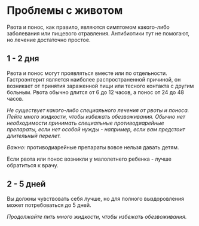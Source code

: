 # Проблемы с животом

Рвота и понос, как правило, являются симптомом какого-либо заболевания или пищевого отравления. Антибиотики тут не помогают, но лечение достаточно простое. 

## 1 - 2 дня
Рвота и понос могут проявляться вместе или по отдельности. Гастроэнтерит является наиболее распространенной причиной, он возникает от принятия зараженной пищи или тесного контакта с другим больным. Рвота обычно длится от 6 до 12 часов, а понос от 24 до 48 часов.

_Не существует какого-либо специального лечения от рвоты и поноса. Пейте много жидкости, чтобы избежать обезвоживания. Обычно нет необходимости принимать специальные противодиарейные препараты, если нет особой нужды - например, если вам предстоит длительный перелет._

*Важно:* противодиарейные препараты вовсе нельзя давать детям.

Если рвота или понос возникли у малолетнего ребенка - лучше обратиться к врачу.

## 2 - 5 дней
Вы должны чувствовать себя лучше, но для полного выздоровления может потребоваться до 5 дней.

_Продолжайте пить много жидкости, чтобы избежать обезвоживания._


